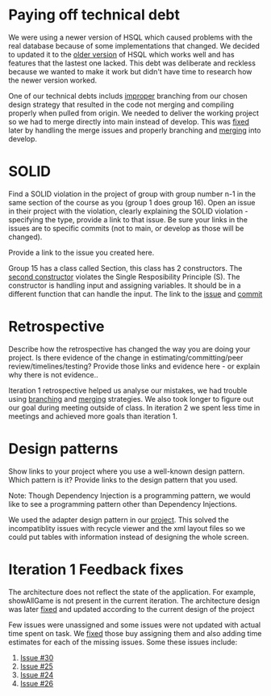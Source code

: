 Paying off technical debt
========================================
We were using a newer version of HSQL which caused problems with the real database because of some implementations that changed. We decided to updated it to the [older version][1] of HSQL which works well and has features that the lastest one lacked. This debt was deliberate and reckless because we wanted to make it work but didn't have time to research how the newer version worked.

One of our technical debts includs [improper][2] branching from our chosen design strategy that resulted in the code not merging and compiling properly when pulled from origin. We needed to deliver the working project so we had to merge directly into main instead of develop. This was [fixed][3] later by handling the merge issues and properly branching and [merging][4] into develop.   

[1]: <https://code.cs.umanitoba.ca/winter-2022-a01/group-16/killer-nano-robots/-/commit/1ee49aecb6e99abd33effb1dbd2879bf066c7bd7>
[2]: <https://code.cs.umanitoba.ca/winter-2022-a01/group-16/killer-nano-robots/-/commit/4608c8cedc49fbf64d080b84249b380e8dae05d8>
[3]: <https://code.cs.umanitoba.ca/winter-2022-a01/group-16/killer-nano-robots/-/commit/d247fec8b685a7c89b64cdc61e5e8a01340bdbad>
[4]: <https://code.cs.umanitoba.ca/winter-2022-a01/group-16/killer-nano-robots/-/commit/553b0a798d95271b33d214bc0f0223803f02009c>

SOLID
==================================
Find a SOLID violation in the project of group with group number n-1 in the same section of the course as you (group 1 does group 16). Open an issue in their project with the violation, clearly explaining the SOLID violation - specifying the type, provide a link to that issue. Be sure your links in the issues are to specific commits (not to main, or develop as those will be changed).

Provide a link to the issue you created here.

Group 15 has a class called Section, this class has 2 constructors. The [second constructor][5] violates the Single Resposibility Principle (S). The constructor is handling input and assigning variables. It should be in a different function that can handle the input. The link to the [issue][6] and [commit][7]

[5]: <https://code.cs.umanitoba.ca/winter-2022-a01/group-15/better-than-aurora-registration-system-a01/-/blob/main/app/src/main/java/com/group_15/bta/objects/Section.java#L48>
[6]: <https://code.cs.umanitoba.ca/winter-2022-a01/group-15/better-than-aurora-registration-system-a01/-/issues/39>
[7]: <https://code.cs.umanitoba.ca/winter-2022-a01/group-15/better-than-aurora-registration-system-a01/-/commit/10e31c7a25b1ea4a26e5e8ae2f66a66e8c995872>

Retrospective
============================================
Describe how the retrospective has changed the way you are doing your project. Is there evidence of the change in estimating/committing/peer review/timelines/testing? Provide those links and evidence here - or explain why there is not evidence..

Iteration 1 retrospective helped us analyse our mistakes, we had trouble using [branching][8] and [merging][9] strategies. We also took longer to figure out our goal during meeting outside of class. In iteration 2 we spent less time in meetings and achieved more goals than iteration 1.

[8]: <https://code.cs.umanitoba.ca/winter-2022-a01/group-16/killer-nano-robots/-/commit/d247fec8b685a7c89b64cdc61e5e8a01340bdbad>
[9]: <https://code.cs.umanitoba.ca/winter-2022-a01/group-16/killer-nano-robots/-/commit/553b0a798d95271b33d214bc0f0223803f02009c>


Design patterns
==========================
Show links to your project where you use a well-known design pattern. Which pattern is it? Provide links to the design pattern that you used.

Note: Though Dependency Injection is a programming pattern, we would like to see a programming pattern other than Dependency Injections.

We used the adapter design pattern in our [project][10]. This solved the incompatiblity issues with recycle viewer and the xml layout files so we could put tables with information instead of designing the whole screen. 

[10]: <https://code.cs.umanitoba.ca/winter-2022-a01/group-16/killer-nano-robots/-/blob/LarenUser/app/src/main/java/com/example/bicepgamers/GUI/SessionRecyclerAdapter.java>



Iteration 1 Feedback fixes
===============

The architecture does not reflect the state of the application. For example, showAllGame is not present in the current iteration. The architecture design was later [fixed][11] and updated according to the current design of the project 

Few issues were unassigned and some issues were not updated with actual time spent on task. We [fixed][12] those buy assigning them and also adding time estimates for each of the missing issues. Some these issues include:
1. [Issue #30](https://code.cs.umanitoba.ca/winter-2022-a01/group-16/killer-nano-robots/-/issues/30)
2. [Issue #25](https://code.cs.umanitoba.ca/winter-2022-a01/group-16/killer-nano-robots/-/issues/25)
3. [Issue #24](https://code.cs.umanitoba.ca/winter-2022-a01/group-16/killer-nano-robots/-/issues/24)
4. [Issue #26](https://code.cs.umanitoba.ca/winter-2022-a01/group-16/killer-nano-robots/-/issues/26)

[11]: <https://code.cs.umanitoba.ca/winter-2022-a01/group-16/killer-nano-robots/-/blob/develop/Architecture.png>
[12]: <https://code.cs.umanitoba.ca/winter-2022-a01/group-16/killer-nano-robots/-/issues?scope=all&state=all>

